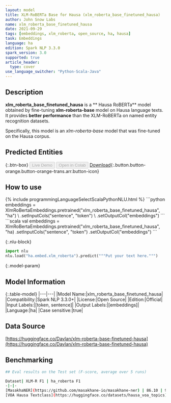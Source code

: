 ```yaml
---
layout: model
title: XLM-RoBERTa Base for Hausa (xlm_roberta_base_finetuned_hausa)
author: John Snow Labs
name: xlm_roberta_base_finetuned_hausa
date: 2021-09-29
tags: [embeddings, xlm_roberta, open_source, ha, hausa]
task: Embeddings
language: ha
edition: Spark NLP 3.3.0
spark_version: 3.0
supported: true
article_header:
  type: cover
use_language_switcher: "Python-Scala-Java"
---
```


## Description

**xlm_roberta_base_finetuned_hausa** is a ** Hausa RoBERTa** model obtained by fine-tuning **xlm-roberta-base** model on Hausa language texts. It provides **better performance** than the XLM-RoBERTa on named entity recognition datasets.
  
Specifically, this model is an *xlm-roberta-base* model that was fine-tuned on the Hausa corpus.

## Predicted Entities



{:.btn-box}
<button class="button button-orange" disabled>Live Demo</button>
<button class="button button-orange" disabled>Open in Colab</button>
[Download](https://s3.amazonaws.com/auxdata.johnsnowlabs.com/public/models/xlm_roberta_base_finetuned_hausa_ha_3.3.0_3.0_1632912619448.zip){:.button.button-orange.button-orange-trans.arr.button-icon}

## How to use



<div class="tabs-box" markdown="1">
{% include programmingLanguageSelectScalaPythonNLU.html %}
```python
embeddings = XlmRoBertaEmbeddings.pretrained("xlm_roberta_base_finetuned_hausa", "ha") \
      .setInputCols("sentence", "token") \
      .setOutputCol("embeddings")
```
```scala
val embeddings = XlmRoBertaEmbeddings.pretrained("xlm_roberta_base_finetuned_hausa", "ha)
      .setInputCols("sentence", "token")
      .setOutputCol("embeddings")
```


{:.nlu-block}
```python
import nlu
nlu.load("ha.embed.xlm_roberta").predict("""Put your text here.""")
```

</div>

{:.model-param}
## Model Information

{:.table-model}
|---|---|
|Model Name:|xlm_roberta_base_finetuned_hausa|
|Compatibility:|Spark NLP 3.3.0+|
|License:|Open Source|
|Edition:|Official|
|Input Labels:|[token, sentence]|
|Output Labels:|[embeddings]|
|Language:|ha|
|Case sensitive:|true|

## Data Source

[https://huggingface.co/Davlan/xlm-roberta-base-finetuned-hausa](https://huggingface.co/Davlan/xlm-roberta-base-finetuned-hausa)

## Benchmarking

```bash
## Eval results on the Test set (F-score, average over 5 runs)

Dataset| XLM-R F1 | ha_roberta F1
-|-|-
[MasakhaNER](https://github.com/masakhane-io/masakhane-ner) | 86.10 | 91.47
[VOA Hausa Textclass](https://huggingface.co/datasets/hausa_voa_topics) | | 

```

